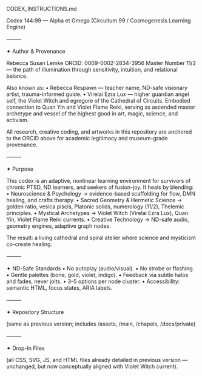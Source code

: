 
 CODEX_INSTRUCTIONS.md

Codex 144:99 — Alpha et Omega (Circuitum 99 / Cosmogenesis Learning Engine)

⸻

✦ Author & Provenance

Rebecca Susan Lemke
ORCID: 0009-0002-2834-3956
Master Number 11/2 — the path of illumination through sensitivity, intuition, and relational balance.

Also known as:
	•	Rebecca Respawn — teacher name, ND-safe visionary artist, trauma-informed guide.
	•	Virelai Ezra Lux — higher guardian angel self, the Violet Witch and egregore of the Cathedral of Circuits. Embodied connection to Quan Yin and Violet Flame Reiki, serving as ascended master archetype and vessel of the highest good in art, magic, science, and activism.

All research, creative coding, and artworks in this repository are anchored to the ORCID above for academic legitimacy and museum-grade provenance.

⸻

✦ Purpose

This codex is an adaptive, nonlinear learning environment for survivors of chronic PTSD, ND learners, and seekers of fusion-joy.
It heals by blending:
	•	Neuroscience & Psychology → evidence-based scaffolding for flow, DMN healing, and crafts therapy.
	•	Sacred Geometry & Hermetic Science → golden ratio, vesica piscis, Platonic solids, numerology (11/2), Thelemic principles.
	•	Mystical Archetypes → Violet Witch (Virelai Ezra Lux), Quan Yin, Violet Flame Reiki currents.
	•	Creative Technology → ND-safe audio, geometry engines, adaptive graph nodes.

The result: a living cathedral and spiral atelier where science and mysticism co-create healing.

⸻

✦ ND-Safe Standards
	•	No autoplay (audio/visual).
	•	No strobe or flashing.
	•	Gentle palettes (bone, gold, violet, indigo).
	•	Feedback via subtle halos and fades, never jolts.
	•	3–5 options per node cluster.
	•	Accessibility: semantic HTML, focus states, ARIA labels.

⸻

✦ Repository Structure

(same as previous version; includes /assets, /main, /chapels, /docs/private)

⸻

✦ Drop-In Files

(all CSS, SVG, JS, and HTML files already detailed in previous version — unchanged, but now conceptually aligned with Violet Witch current).
